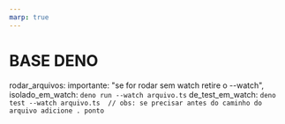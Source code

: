 ```yaml
---
marp: true
---
```


# BASE DENO

rodar_arquivos:
importante: "se for rodar sem watch retire o --watch",
isolado_em_watch: `deno run --watch arquivo.ts` de_test_em_watch:
`deno test --watch arquivo.ts  // obs: se precisar antes do caminho do arquivo adicione . ponto`
